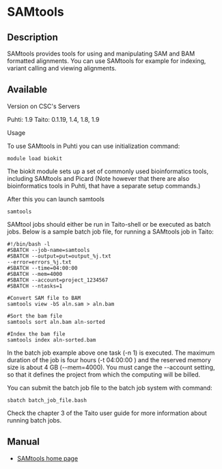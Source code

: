 # SAMtools

## Description

SAMtools provides tools for using and manipulating SAM and BAM formatted alignments. 
You can use SAMtools for example for indexing, variant calling and viewing alignments.

## Available

Version on CSC's Servers

Puhti: 1.9
Taito: 0.1.19, 1.4, 1.8, 1.9

Usage

To use SAMtools in Puhti you can use initialization command:
```text
module load biokit
```

The biokit module sets up a set of commonly used bioinformatics tools, including SAMtools and Picard 
(Note however that there are also bioinformatics tools in Puhti, that have a separate setup commands.)

After this you can launch samtools
```
samtools
```
SAMtool jobs should either be run in Taito-shell or be executed as batch jobs. Below is a sample batch job file, 
for running a SAMtools job in Taito:

```text
#!/bin/bash -l
#SBATCH --job-name=samtools
#SBATCH --output=put=output_%j.txt
--error=errors_%j.txt
#SBATCH --time=04:00:00
#SBATCH --mem=4000
#SBATCH --account=project_1234567
#SBATCH --ntasks=1

#Convert SAM file to BAM
samtools view -bS aln.sam > aln.bam

#Sort the bam file
samtools sort aln.bam aln-sorted

#Index the bam file
samtools index aln-sorted.bam
```
In the batch job example above one task (-n 1) is executed. The maximum duration of the job is four hours 
(-t 04:00:00 ) and the reserved memory size is about 4 GB (--mem=4000). You must cange the --account 
setting, so that it defines the project from which the computing will be billed.

You can submit the batch job file to the batch job system with command:
```text
sbatch batch_job_file.bash
```
Check the chapter 3 of the Taito user guide for more information about running batch jobs.


## Manual

-    [SAMtools home page](http://www.htslib.org/)


